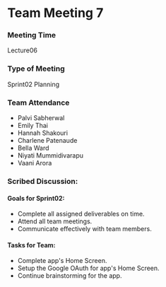 # Team Meeting 7

### Meeting Time
Lecture06

### Type of Meeting
Sprint02 Planning 

### Team Attendance
* Palvi Sabherwal
* Emily Thai
* Hannah Shakouri
* Charlene Patenaude
* Bella Ward 
* Niyati Mummidivarapu
* Vaani Arora

### Scribed Discussion:
#### Goals for Sprint02: 
* Complete all assigned deliverables on time.
* Attend all team meetings.
* Communicate effectively with team members.

#### Tasks for Team:
* Complete app's Home Screen.
* Setup the Google OAuth for app's Home Screen.
* Continue brainstorming for the app.
